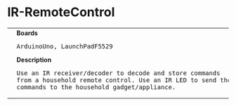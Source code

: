 # IR-RemoteControl
<table><tr>
<td>
<br><img src="IR-RemoteControl_bb.png" width=320px>
</td>
<td>
<b>Boards</b><p><pre>ArduinoUno, LaunchPadF5529</pre></p>
<b>Description</b><p><pre>Use an IR receiver/decoder to decode and store commands
from a household remote control. Use an IR LED to send the
commands to the household gadget/appliance.
</pre></p>
</td>
</tr></table>

